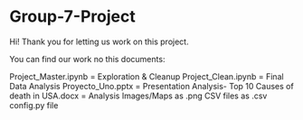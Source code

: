 # Group-7-Project

Hi! Thank you for letting us work on this project. 

You can find our work no this documents:

Project_Master.ipynb = Exploration & Cleanup
Project_Clean.ipynb = Final Data Analysis
Proyecto_Uno.pptx = Presentation
Analysis- Top 10 Causes of death in USA.docx = Analysis
Images/Maps as .png
CSV files as .csv
config.py file
